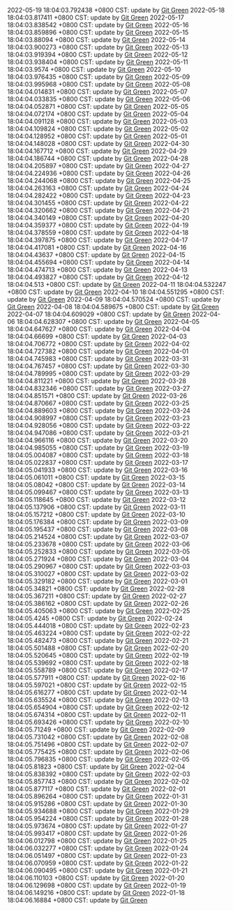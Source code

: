 2022-05-19 18:04:03.792438 +0800 CST: update by [Git Green](https://github.com/wangrunlin/git-green)
2022-05-18 18:04:03.817411 +0800 CST: update by [Git Green](https://github.com/wangrunlin/git-green)
2022-05-17 18:04:03.838542 +0800 CST: update by [Git Green](https://github.com/wangrunlin/git-green)
2022-05-16 18:04:03.859896 +0800 CST: update by [Git Green](https://github.com/wangrunlin/git-green)
2022-05-15 18:04:03.88094 +0800 CST: update by [Git Green](https://github.com/wangrunlin/git-green)
2022-05-14 18:04:03.900273 +0800 CST: update by [Git Green](https://github.com/wangrunlin/git-green)
2022-05-13 18:04:03.919394 +0800 CST: update by [Git Green](https://github.com/wangrunlin/git-green)
2022-05-12 18:04:03.938404 +0800 CST: update by [Git Green](https://github.com/wangrunlin/git-green)
2022-05-11 18:04:03.9574 +0800 CST: update by [Git Green](https://github.com/wangrunlin/git-green)
2022-05-10 18:04:03.976435 +0800 CST: update by [Git Green](https://github.com/wangrunlin/git-green)
2022-05-09 18:04:03.995968 +0800 CST: update by [Git Green](https://github.com/wangrunlin/git-green)
2022-05-08 18:04:04.014831 +0800 CST: update by [Git Green](https://github.com/wangrunlin/git-green)
2022-05-07 18:04:04.033835 +0800 CST: update by [Git Green](https://github.com/wangrunlin/git-green)
2022-05-06 18:04:04.052871 +0800 CST: update by [Git Green](https://github.com/wangrunlin/git-green)
2022-05-05 18:04:04.072174 +0800 CST: update by [Git Green](https://github.com/wangrunlin/git-green)
2022-05-04 18:04:04.091128 +0800 CST: update by [Git Green](https://github.com/wangrunlin/git-green)
2022-05-03 18:04:04.109824 +0800 CST: update by [Git Green](https://github.com/wangrunlin/git-green)
2022-05-02 18:04:04.128952 +0800 CST: update by [Git Green](https://github.com/wangrunlin/git-green)
2022-05-01 18:04:04.148028 +0800 CST: update by [Git Green](https://github.com/wangrunlin/git-green)
2022-04-30 18:04:04.167712 +0800 CST: update by [Git Green](https://github.com/wangrunlin/git-green)
2022-04-29 18:04:04.186744 +0800 CST: update by [Git Green](https://github.com/wangrunlin/git-green)
2022-04-28 18:04:04.205897 +0800 CST: update by [Git Green](https://github.com/wangrunlin/git-green)
2022-04-27 18:04:04.224936 +0800 CST: update by [Git Green](https://github.com/wangrunlin/git-green)
2022-04-26 18:04:04.244068 +0800 CST: update by [Git Green](https://github.com/wangrunlin/git-green)
2022-04-25 18:04:04.263163 +0800 CST: update by [Git Green](https://github.com/wangrunlin/git-green)
2022-04-24 18:04:04.282422 +0800 CST: update by [Git Green](https://github.com/wangrunlin/git-green)
2022-04-23 18:04:04.301455 +0800 CST: update by [Git Green](https://github.com/wangrunlin/git-green)
2022-04-22 18:04:04.320662 +0800 CST: update by [Git Green](https://github.com/wangrunlin/git-green)
2022-04-21 18:04:04.340149 +0800 CST: update by [Git Green](https://github.com/wangrunlin/git-green)
2022-04-20 18:04:04.359377 +0800 CST: update by [Git Green](https://github.com/wangrunlin/git-green)
2022-04-19 18:04:04.378559 +0800 CST: update by [Git Green](https://github.com/wangrunlin/git-green)
2022-04-18 18:04:04.397875 +0800 CST: update by [Git Green](https://github.com/wangrunlin/git-green)
2022-04-17 18:04:04.417081 +0800 CST: update by [Git Green](https://github.com/wangrunlin/git-green)
2022-04-16 18:04:04.43637 +0800 CST: update by [Git Green](https://github.com/wangrunlin/git-green)
2022-04-15 18:04:04.455694 +0800 CST: update by [Git Green](https://github.com/wangrunlin/git-green)
2022-04-14 18:04:04.474713 +0800 CST: update by [Git Green](https://github.com/wangrunlin/git-green)
2022-04-13 18:04:04.493827 +0800 CST: update by [Git Green](https://github.com/wangrunlin/git-green)
2022-04-12 18:04:04.513 +0800 CST: update by [Git Green](https://github.com/wangrunlin/git-green)
2022-04-11 18:04:04.532247 +0800 CST: update by [Git Green](https://github.com/wangrunlin/git-green)
2022-04-10 18:04:04.551295 +0800 CST: update by [Git Green](https://github.com/wangrunlin/git-green)
2022-04-09 18:04:04.570524 +0800 CST: update by [Git Green](https://github.com/wangrunlin/git-green)
2022-04-08 18:04:04.589675 +0800 CST: update by [Git Green](https://github.com/wangrunlin/git-green)
2022-04-07 18:04:04.609029 +0800 CST: update by [Git Green](https://github.com/wangrunlin/git-green)
2022-04-06 18:04:04.628307 +0800 CST: update by [Git Green](https://github.com/wangrunlin/git-green)
2022-04-05 18:04:04.647627 +0800 CST: update by [Git Green](https://github.com/wangrunlin/git-green)
2022-04-04 18:04:04.66699 +0800 CST: update by [Git Green](https://github.com/wangrunlin/git-green)
2022-04-03 18:04:04.706772 +0800 CST: update by [Git Green](https://github.com/wangrunlin/git-green)
2022-04-02 18:04:04.727382 +0800 CST: update by [Git Green](https://github.com/wangrunlin/git-green)
2022-04-01 18:04:04.745983 +0800 CST: update by [Git Green](https://github.com/wangrunlin/git-green)
2022-03-31 18:04:04.767457 +0800 CST: update by [Git Green](https://github.com/wangrunlin/git-green)
2022-03-30 18:04:04.789995 +0800 CST: update by [Git Green](https://github.com/wangrunlin/git-green)
2022-03-29 18:04:04.811221 +0800 CST: update by [Git Green](https://github.com/wangrunlin/git-green)
2022-03-28 18:04:04.832346 +0800 CST: update by [Git Green](https://github.com/wangrunlin/git-green)
2022-03-27 18:04:04.851571 +0800 CST: update by [Git Green](https://github.com/wangrunlin/git-green)
2022-03-26 18:04:04.870667 +0800 CST: update by [Git Green](https://github.com/wangrunlin/git-green)
2022-03-25 18:04:04.889603 +0800 CST: update by [Git Green](https://github.com/wangrunlin/git-green)
2022-03-24 18:04:04.908997 +0800 CST: update by [Git Green](https://github.com/wangrunlin/git-green)
2022-03-23 18:04:04.928056 +0800 CST: update by [Git Green](https://github.com/wangrunlin/git-green)
2022-03-22 18:04:04.947086 +0800 CST: update by [Git Green](https://github.com/wangrunlin/git-green)
2022-03-21 18:04:04.966116 +0800 CST: update by [Git Green](https://github.com/wangrunlin/git-green)
2022-03-20 18:04:04.985055 +0800 CST: update by [Git Green](https://github.com/wangrunlin/git-green)
2022-03-19 18:04:05.004087 +0800 CST: update by [Git Green](https://github.com/wangrunlin/git-green)
2022-03-18 18:04:05.022837 +0800 CST: update by [Git Green](https://github.com/wangrunlin/git-green)
2022-03-17 18:04:05.041933 +0800 CST: update by [Git Green](https://github.com/wangrunlin/git-green)
2022-03-16 18:04:05.061011 +0800 CST: update by [Git Green](https://github.com/wangrunlin/git-green)
2022-03-15 18:04:05.08042 +0800 CST: update by [Git Green](https://github.com/wangrunlin/git-green)
2022-03-14 18:04:05.099467 +0800 CST: update by [Git Green](https://github.com/wangrunlin/git-green)
2022-03-13 18:04:05.118645 +0800 CST: update by [Git Green](https://github.com/wangrunlin/git-green)
2022-03-12 18:04:05.137906 +0800 CST: update by [Git Green](https://github.com/wangrunlin/git-green)
2022-03-11 18:04:05.157212 +0800 CST: update by [Git Green](https://github.com/wangrunlin/git-green)
2022-03-10 18:04:05.176384 +0800 CST: update by [Git Green](https://github.com/wangrunlin/git-green)
2022-03-09 18:04:05.195437 +0800 CST: update by [Git Green](https://github.com/wangrunlin/git-green)
2022-03-08 18:04:05.214524 +0800 CST: update by [Git Green](https://github.com/wangrunlin/git-green)
2022-03-07 18:04:05.233678 +0800 CST: update by [Git Green](https://github.com/wangrunlin/git-green)
2022-03-06 18:04:05.252833 +0800 CST: update by [Git Green](https://github.com/wangrunlin/git-green)
2022-03-05 18:04:05.271924 +0800 CST: update by [Git Green](https://github.com/wangrunlin/git-green)
2022-03-04 18:04:05.290967 +0800 CST: update by [Git Green](https://github.com/wangrunlin/git-green)
2022-03-03 18:04:05.310027 +0800 CST: update by [Git Green](https://github.com/wangrunlin/git-green)
2022-03-02 18:04:05.329182 +0800 CST: update by [Git Green](https://github.com/wangrunlin/git-green)
2022-03-01 18:04:05.34821 +0800 CST: update by [Git Green](https://github.com/wangrunlin/git-green)
2022-02-28 18:04:05.367211 +0800 CST: update by [Git Green](https://github.com/wangrunlin/git-green)
2022-02-27 18:04:05.386162 +0800 CST: update by [Git Green](https://github.com/wangrunlin/git-green)
2022-02-26 18:04:05.405063 +0800 CST: update by [Git Green](https://github.com/wangrunlin/git-green)
2022-02-25 18:04:05.4245 +0800 CST: update by [Git Green](https://github.com/wangrunlin/git-green)
2022-02-24 18:04:05.444018 +0800 CST: update by [Git Green](https://github.com/wangrunlin/git-green)
2022-02-23 18:04:05.463224 +0800 CST: update by [Git Green](https://github.com/wangrunlin/git-green)
2022-02-22 18:04:05.482473 +0800 CST: update by [Git Green](https://github.com/wangrunlin/git-green)
2022-02-21 18:04:05.501488 +0800 CST: update by [Git Green](https://github.com/wangrunlin/git-green)
2022-02-20 18:04:05.520645 +0800 CST: update by [Git Green](https://github.com/wangrunlin/git-green)
2022-02-19 18:04:05.539692 +0800 CST: update by [Git Green](https://github.com/wangrunlin/git-green)
2022-02-18 18:04:05.558789 +0800 CST: update by [Git Green](https://github.com/wangrunlin/git-green)
2022-02-17 18:04:05.577911 +0800 CST: update by [Git Green](https://github.com/wangrunlin/git-green)
2022-02-16 18:04:05.597021 +0800 CST: update by [Git Green](https://github.com/wangrunlin/git-green)
2022-02-15 18:04:05.616277 +0800 CST: update by [Git Green](https://github.com/wangrunlin/git-green)
2022-02-14 18:04:05.635524 +0800 CST: update by [Git Green](https://github.com/wangrunlin/git-green)
2022-02-13 18:04:05.654904 +0800 CST: update by [Git Green](https://github.com/wangrunlin/git-green)
2022-02-12 18:04:05.674314 +0800 CST: update by [Git Green](https://github.com/wangrunlin/git-green)
2022-02-11 18:04:05.693426 +0800 CST: update by [Git Green](https://github.com/wangrunlin/git-green)
2022-02-10 18:04:05.71249 +0800 CST: update by [Git Green](https://github.com/wangrunlin/git-green)
2022-02-09 18:04:05.731042 +0800 CST: update by [Git Green](https://github.com/wangrunlin/git-green)
2022-02-08 18:04:05.751496 +0800 CST: update by [Git Green](https://github.com/wangrunlin/git-green)
2022-02-07 18:04:05.775425 +0800 CST: update by [Git Green](https://github.com/wangrunlin/git-green)
2022-02-06 18:04:05.796835 +0800 CST: update by [Git Green](https://github.com/wangrunlin/git-green)
2022-02-05 18:04:05.81823 +0800 CST: update by [Git Green](https://github.com/wangrunlin/git-green)
2022-02-04 18:04:05.838392 +0800 CST: update by [Git Green](https://github.com/wangrunlin/git-green)
2022-02-03 18:04:05.857743 +0800 CST: update by [Git Green](https://github.com/wangrunlin/git-green)
2022-02-02 18:04:05.877117 +0800 CST: update by [Git Green](https://github.com/wangrunlin/git-green)
2022-02-01 18:04:05.896264 +0800 CST: update by [Git Green](https://github.com/wangrunlin/git-green)
2022-01-31 18:04:05.915286 +0800 CST: update by [Git Green](https://github.com/wangrunlin/git-green)
2022-01-30 18:04:05.934688 +0800 CST: update by [Git Green](https://github.com/wangrunlin/git-green)
2022-01-29 18:04:05.954224 +0800 CST: update by [Git Green](https://github.com/wangrunlin/git-green)
2022-01-28 18:04:05.973674 +0800 CST: update by [Git Green](https://github.com/wangrunlin/git-green)
2022-01-27 18:04:05.993417 +0800 CST: update by [Git Green](https://github.com/wangrunlin/git-green)
2022-01-26 18:04:06.012798 +0800 CST: update by [Git Green](https://github.com/wangrunlin/git-green)
2022-01-25 18:04:06.032277 +0800 CST: update by [Git Green](https://github.com/wangrunlin/git-green)
2022-01-24 18:04:06.051497 +0800 CST: update by [Git Green](https://github.com/wangrunlin/git-green)
2022-01-23 18:04:06.070959 +0800 CST: update by [Git Green](https://github.com/wangrunlin/git-green)
2022-01-22 18:04:06.090495 +0800 CST: update by [Git Green](https://github.com/wangrunlin/git-green)
2022-01-21 18:04:06.110103 +0800 CST: update by [Git Green](https://github.com/wangrunlin/git-green)
2022-01-20 18:04:06.129698 +0800 CST: update by [Git Green](https://github.com/wangrunlin/git-green)
2022-01-19 18:04:06.149216 +0800 CST: update by [Git Green](https://github.com/wangrunlin/git-green)
2022-01-18 18:04:06.16884 +0800 CST: update by [Git Green](https://github.com/wangrunlin/git-green)
